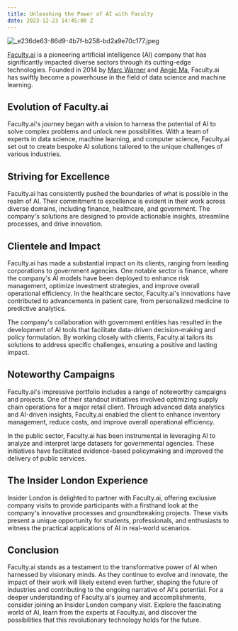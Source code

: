 ```yaml
---
title: Unleashing the Power of AI with Faculty
date: 2023-12-23 14:45:00 Z
---
```


![_e236de63-86d9-4b7f-b258-bd2a9e70c177.jpeg](/uploads/_e236de63-86d9-4b7f-b258-bd2a9e70c177.jpeg)

[Faculty.ai](https://faculty.ai) is a pioneering artificial intelligence (AI) company that has significantly impacted diverse sectors through its cutting-edge technologies. Founded in 2014 by [Marc Warner](https://www.linkedin.com/in/marc-warner-552b8716/) and [Angie Ma](https://www.linkedin.com/in/angiemauk/), Faculty.ai has swiftly become a powerhouse in the field of data science and machine learning.

## Evolution of Faculty.ai

Faculty.ai's journey began with a vision to harness the potential of AI to solve complex problems and unlock new possibilities. With a team of experts in data science, machine learning, and computer science, Faculty.ai set out to create bespoke AI solutions tailored to the unique challenges of various industries.

## Striving for Excellence

Faculty.ai has consistently pushed the boundaries of what is possible in the realm of AI. Their commitment to excellence is evident in their work across diverse domains, including finance, healthcare, and government. The company's solutions are designed to provide actionable insights, streamline processes, and drive innovation.

## Clientele and Impact

Faculty.ai has made a substantial impact on its clients, ranging from leading corporations to government agencies. One notable sector is finance, where the company's AI models have been deployed to enhance risk management, optimize investment strategies, and improve overall operational efficiency. In the healthcare sector, Faculty.ai's innovations have contributed to advancements in patient care, from personalized medicine to predictive analytics.

The company's collaboration with government entities has resulted in the development of AI tools that facilitate data-driven decision-making and policy formulation. By working closely with clients, Faculty.ai tailors its solutions to address specific challenges, ensuring a positive and lasting impact.

## Noteworthy Campaigns

Faculty.ai's impressive portfolio includes a range of noteworthy campaigns and projects. One of their standout initiatives involved optimizing supply chain operations for a major retail client. Through advanced data analytics and AI-driven insights, Faculty.ai enabled the client to enhance inventory management, reduce costs, and improve overall operational efficiency.

In the public sector, Faculty.ai has been instrumental in leveraging AI to analyze and interpret large datasets for governmental agencies. These initiatives have facilitated evidence-based policymaking and improved the delivery of public services.

## The Insider London Experience

Insider London is delighted to partner with Faculty.ai, offering exclusive company visits to provide participants with a firsthand look at the company's innovative processes and groundbreaking projects. These visits present a unique opportunity for students, professionals, and enthusiasts to witness the practical applications of AI in real-world scenarios.

## Conclusion

Faculty.ai stands as a testament to the transformative power of AI when harnessed by visionary minds. As they continue to evolve and innovate, the impact of their work will likely extend even further, shaping the future of industries and contributing to the ongoing narrative of AI's potential. For a deeper understanding of Faculty.ai's journey and accomplishments, consider joining an Insider London company visit. Explore the fascinating world of AI, learn from the experts at Faculty.ai, and discover the possibilities that this revolutionary technology holds for the future.